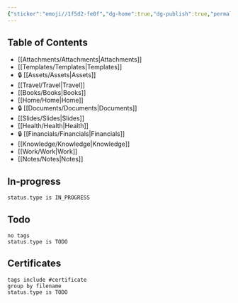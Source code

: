 ```yaml
---
{"sticker":"emoji//1f5d2-fe0f","dg-home":true,"dg-publish":true,"permalink":"/readme/","tags":["gardenEntry"],"dgPassFrontmatter":true}
---
```


## Table of Contents
- [[Attachments/Attachments\|Attachments]]
- [[Templates/Templates\|Templates]]
- 🔒 [[Assets/Assets\|Assets]]
- [[Travel/Travel\|Travel]]
- [[Books/Books\|Books]]
- [[Home/Home\|Home]]
- 🔒 [[Documents/Documents\|Documents]]
- [[Slides/Slides\|Slides]]
- [[Health/Health\|Health]]
- 🔒 [[Financials/Financials\|Financials]]
- [[Knowledge/Knowledge\|Knowledge]]
- [[Work/Work\|Work]]
- [[Notes/Notes\|Notes]]

## In-progress
```tasks
status.type is IN_PROGRESS
```
## Todo
```tasks
no tags
status.type is TODO
```
## Certificates
```tasks
tags include #certificate
group by filename
status.type is TODO
```
